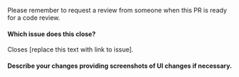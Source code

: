 Please remember to request a review from someone when this PR is ready for a code review.

#### Which issue does this close?
Closes [replace this text with link to issue].

#### Describe your changes providing screenshots of UI changes if necessary.
